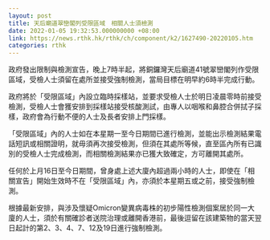 ```yaml
---
layout: post
title: 天后廟道翠巒閣列受限區域　相關人士須檢測
date: 2022-01-05 19:32:53.000000000 +08:00
link: https://news.rthk.hk/rthk/ch/component/k2/1627490-20220105.htm
categories: rthk
---
```


政府發出限制與檢測宣告，晚上7時半起，將銅鑼灣天后廟道41號翠巒閣列作受限區域，受檢人士須留在處所並接受強制檢測，當局目標在明早約6時半完成行動。

政府將於「受限區域」內設立臨時採樣站，並要求受檢人士於明日凌晨零時前接受檢測，受檢人士會獲安排到採樣站接受核酸測試，由專人以咽喉和鼻腔合併拭子採樣，政府會為行動不便的人士及長者安排上門採樣。

「受限區域」內的人士如在本星期一至今日期間已進行檢測，並能出示檢測結果電話短訊或相關證明，就毋須再次接受檢測，但須在其處所等候，直至區內所有已識別的受檢人士完成檢測，而相關檢測結果亦已獲大致確定，方可離開其處所。

任何於上月16日至今日期間，曾身處上述大廈內超過兩小時的人士，即使在「相關宣告」開始生效時不在「受限區域」內，亦須於本星期五或之前，接受強制檢測。

根據最新安排，與涉及懷疑Omicron變異病毒株的初步陽性檢測個案居於同一大廈的人士，須於有關確診者送院治理或離開香港前，最後逗留在該建築物的當天翌日起計的第2、3、4、7、12及19日進行強制檢測。
